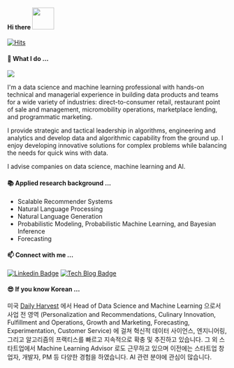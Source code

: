 #### Hi there <img src="https://media.giphy.com/media/PhE9yZiXP0tGgK3vcP/giphy.gif" width="50">

[![Hits](https://hits.seeyoufarm.com/api/count/incr/badge.svg?url=https%3A%2F%2Fgithub.com%2Fstathwang)](https://hits.seeyoufarm.com)

#### 🔭 What I do ...

<p align="left">
<img src="https://readme-typing-svg.herokuapp.com?font=monospace&color=00ffd2&size=25&center=true&vCenter=true&lines=Data+Science;Machine+Learning+and+AI;Software+Engineering">
</p>

I'm a data science and machine learning professional with hands-on technical and managerial experience in building data products and teams for a wide variety of industries: direct-to-consumer retail, restaurant point of sale and management, micromobility operations, marketplace lending, and programmatic marketing.

I provide strategic and tactical leadership in algorithms, engineering and analytics and develop data and algorithmic capability from the ground up. I enjoy developing innovative solutions for complex problems while balancing the needs for quick wins with data.

I advise companies on data science, machine learning and AI.

#### 📚 Applied research background ...

* Scalable Recommender Systems
* Natural Language Processing
* Natural Language Generation
* Probabilistic Modeling, Probabilistic Machine Learning, and Bayesian Inference
* Forecasting

#### 📫 Connect with me ...

[![Linkedin Badge](https://img.shields.io/badge/LinkedIn-0077B5?style=for-the-badge&logo=linkedin&logoColor=white)](https://www.linkedin.com/in/seonghwang/)
[![Tech Blog Badge](http://img.shields.io/badge/-Tech%20blog-black?style=for-the-badge&logo=github&logoColor=white)](https://stathwang.github.io/)

#### 😎 If you know Korean ...

미국 [Daily Harvest](https://www.daily-harvest.com) 에서 Head of Data Science and Machine Learning 으로서 사업 전 영역 (Personalization and Recommendations, Culinary Innovation, Fulfillment and Operations, Growth and Marketing, Forecasting, Experimentation, Customer Service) 에 걸쳐 혁신적 데이터 사이언스, 엔지니어링, 그리고 알고리즘의 프랙티스를 빠르고 지속적으로 확충 및 추진하고 있습니다. 그 외 스타트업에서 Machine Learning Advisor 로도 근무하고 있으며 이전에는 스타트업 창업자, 개발자, PM 등 다양한 경험을 하였습니다. AI 관련 분야에 관심이 많습니다.


<!--
**stathwang/stathwang** is a ✨ _special_ ✨ repository because its `README.md` (this file) appears on your GitHub profile.

Here are some ideas to get you started:

- 🔭 I’m currently working on ...
- 🌱 I’m currently learning ...
- 👯 I’m looking to collaborate on ...
- 🤔 I’m looking for help with ...
- 💬 Ask me about ...
- 📫 How to reach me: ...
- 😄 Pronouns: ...
- ⚡ Fun fact: ...
-->
